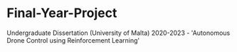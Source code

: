 # Final-Year-Project

Undergraduate Dissertation (University of Malta) 2020-2023 - 'Autonomous Drone Control using Reinforcement Learning'

